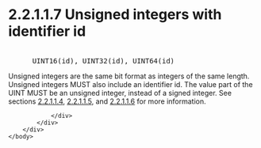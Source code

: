 <html dir="LTR" xmlns:mshelp="http://msdn.microsoft.com/mshelp" xmlns:ddue="http://ddue.schemas.microsoft.com/authoring/2003/5" xmlns:xlink="http://www.w3.org/1999/xlink" xmlns:tool="http://www.microsoft.com/tooltip">
    <head>
        <meta http-equiv="Content-Type" content="text/html; CHARSET=utf-8"></meta>
        <meta name="save" content="history"></meta>
        <title>2.2.1.1.7 Unsigned integers with identifier id</title>
        <xml>
            <mshelp:toctitle title="2.2.1.1.7 Unsigned integers with identifier id"></mshelp:toctitle>
            <mshelp:rltitle title="[MS-SSAS8]: Unsigned integers with identifier id"></mshelp:rltitle>
            <mshelp:keyword index="A" term="17983ced-b077-47d3-8410-9053b83ff8e9"></mshelp:keyword>
            <mshelp:attr name="DCSext.ContentType" value="open specification"></mshelp:attr>
            <mshelp:attr name="AssetID" value="17983ced-b077-47d3-8410-9053b83ff8e9"></mshelp:attr>
            <mshelp:attr name="TopicType" value="kbRef"></mshelp:attr>
            <mshelp:attr name="DCSext.Title" value="[MS-SSAS8]: Unsigned integers with identifier id" />
        </xml>
    </head>
    <body>
        <div id="header">
            <h1 class="heading">2.2.1.1.7 Unsigned integers with identifier id</h1>
        </div>
        <div id="mainSection">
            <div id="mainBody">
                <div id="allHistory" class="saveHistory"></div>
                <div id="sectionSection0" class="section" name="collapseableSection">
                    

<dl>
<dd>
<div><pre>  
 UINT16(id), UINT32(id), UINT64(id)
</pre></div>
</dd></dl>

<p>Unsigned integers are the same bit format as integers of the
same length. Unsigned integers MUST also include an identifier id. The value
part of the UINT MUST be an unsigned integer, instead of a signed integer. See
sections <a href="7f6305c4-800d-4755-bb51-77a0a943088c.htm">2.2.1.1.4</a>, <a href="bb49ae81-4e7b-4658-983f-5868f24c39c0.htm">2.2.1.1.5</a>, and <a href="273a5f12-1e38-4862-b9a3-7db5507df2bf.htm">2.2.1.1.6</a> for more
information.</p>


                </div>
            </div>
        </div>
    </body>
</html>